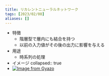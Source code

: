 ```yaml
---
title: リカレントニューラルネットワーク
tags: [2023/02/08]
aliases: []
---
```


- 特徴
	- 階層型で層内にも結合を持つ
	- 以前の入力値がその後の出力に影響を与える
- 用途
	- 時系列の処理
- イメージ
  collapsed:: true
- [![Image from Gyazo](https://i.gyazo.com/7f2651634b2c1ded335fc8b2100456e5.png)](https://gyazo.com/7f2651634b2c1ded335fc8b2100456e5)